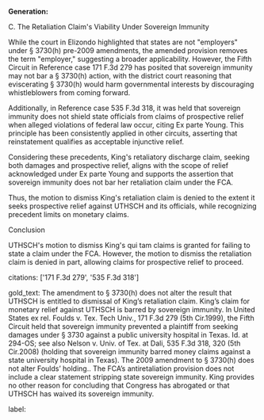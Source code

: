 **Generation:**

C. The Retaliation Claim's Viability Under Sovereign Immunity

While the court in Elizondo highlighted that states are not "employers" under § 3730(h) pre-2009 amendments, the amended provision removes the term "employer," suggesting a broader applicability. However, the Fifth Circuit in Reference case 171 F.3d 279 has posited that sovereign immunity may not bar a § 3730(h) action, with the district court reasoning that eviscerating § 3730(h) would harm governmental interests by discouraging whistleblowers from coming forward.

Additionally, in Reference case 535 F.3d 318, it was held that sovereign immunity does not shield state officials from claims of prospective relief when alleged violations of federal law occur, citing Ex parte Young. This principle has been consistently applied in other circuits, asserting that reinstatement qualifies as acceptable injunctive relief.

Considering these precedents, King's retaliatory discharge claim, seeking both damages and prospective relief, aligns with the scope of relief acknowledged under Ex parte Young and supports the assertion that sovereign immunity does not bar her retaliation claim under the FCA.

Thus, the motion to dismiss King's retaliation claim is denied to the extent it seeks prospective relief against UTHSCH and its officials, while recognizing precedent limits on monetary claims.

Conclusion

UTHSCH's motion to dismiss King's qui tam claims is granted for failing to state a claim under the FCA. However, the motion to dismiss the retaliation claim is denied in part, allowing claims for prospective relief to proceed.

citations: ['171 F.3d 279', '535 F.3d 318']

gold_text: The amendment to § 3730(h) does not alter the result that UTHSCH is entitled to dismissal of King’s retaliation claim. King’s claim for monetary relief against UTHSCH is barred by sovereign immunity. In United States ex rel. Foulds v. Tex. Tech Univ., 171 F.3d 279 (5th Cir.1999), the Fifth Circuit held that sovereign immunity prevented a plaintiff from seeking damages under § 3730 against a public university hospital in Texas. Id. at 294-OS; see also Nelson v. Univ. of Tex. at Dali, 535 F.3d 318, 320 (5th Cir.2008) (holding that sovereign immunity barred money claims against a state university hospital in Texas). The 2009 amendment to § 3730(h) does not alter Foulds’ holding.. The FCA’s antiretaliation provision does not include a clear statement stripping state sovereign immunity. King provides no other reason for concluding that Congress has abrogated or that UTHSCH has waived its sovereign immunity.

label: 